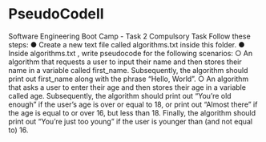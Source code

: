 # PseudoCodeII
Software Engineering Boot Camp - Task 2
Compulsory Task
Follow these steps:
● Create a new text file called algorithms.txt inside this folder.
● Inside algorithms.txt , write pseudocode for the following scenarios:
○ An algorithm that requests a user to input their name and then
stores their name in a variable called first_name. Subsequently, the
algorithm should print out first_name along with the phrase “Hello,
World”.
○ An algorithm that asks a user to enter their age and then stores
their age in a variable called age. Subsequently, the algorithm
should print out “You’re old enough” if the user’s age is over or
equal to 18, or print out “Almost there” if the age is equal to or over
16, but less than 18. Finally, the algorithm should print out “You’re
just too young” if the user is younger than (and not equal to) 16.
